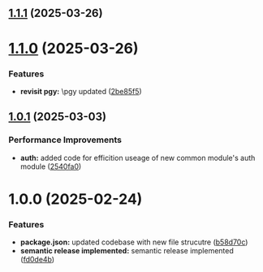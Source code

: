 ## [1.1.1](https://github.com/leocodeio-njs/njs-pgy/compare/v1.1.0...v1.1.1) (2025-03-26)

# [1.1.0](https://github.com/leocodeio-njs/njs-pgy/compare/v1.0.0...v1.1.0) (2025-03-26)


### Features

* **revisit pgy:** \pgy updated ([2be85f5](https://github.com/leocodeio-njs/njs-pgy/commit/2be85f5e780aa1ee84082b8fc1d07d61bfce6f82))

## [1.0.1](https://github-work/NAPL-Everest/pgy/compare/v1.0.0...v1.0.1) (2025-03-03)


### Performance Improvements

* **auth:** added code for efficition useage of new common module's auth module ([2540fa0](https://github-work/NAPL-Everest/pgy/commit/2540fa00820b09beb4a07c6269f07bdc5b30c28d))

# 1.0.0 (2025-02-24)


### Features

* **package.json:** updated codebase with new file strucutre ([b58d70c](https://github-work/NAPL-Everest/pgy/commit/b58d70c166a92e01b2c9ff8943b260292f338450))
* **semantic release implemented:** semantic release implemented ([fd0de4b](https://github-work/NAPL-Everest/pgy/commit/fd0de4b55a78c1cc6f8550c27dc22a91dcab4390))
